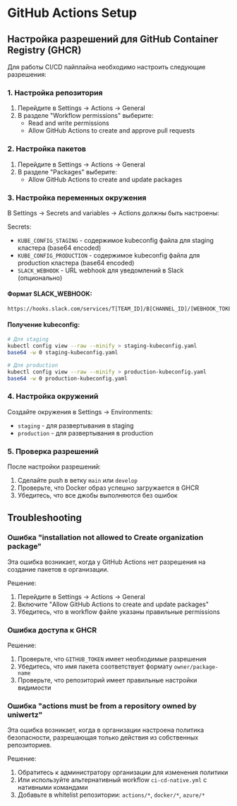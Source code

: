 # GitHub Actions Setup

## Настройка разрешений для GitHub Container Registry (GHCR)

Для работы CI/CD пайплайна необходимо настроить следующие разрешения:

### 1. Настройка репозитория

1. Перейдите в Settings → Actions → General
2. В разделе "Workflow permissions" выберите:
   - Read and write permissions
   - Allow GitHub Actions to create and approve pull requests

### 2. Настройка пакетов

1. Перейдите в Settings → Actions → General
2. В разделе "Packages" выберите:
   - Allow GitHub Actions to create and update packages

### 3. Настройка переменных окружения

В Settings → Secrets and variables → Actions должны быть настроены:

Secrets:
- `KUBE_CONFIG_STAGING` - содержимое kubeconfig файла для staging кластера (base64 encoded)
- `KUBE_CONFIG_PRODUCTION` - содержимое kubeconfig файла для production кластера (base64 encoded)
- `SLACK_WEBHOOK` - URL webhook для уведомлений в Slack (опционально)

#### Формат SLACK_WEBHOOK:
```
https://hooks.slack.com/services/T[TEAM_ID]/B[CHANNEL_ID]/[WEBHOOK_TOKEN]
```

#### Получение kubeconfig:

```bash
# Для staging
kubectl config view --raw --minify > staging-kubeconfig.yaml
base64 -w 0 staging-kubeconfig.yaml

# Для production
kubectl config view --raw --minify > production-kubeconfig.yaml
base64 -w 0 production-kubeconfig.yaml
```

### 4. Настройка окружений

Создайте окружения в Settings → Environments:
- `staging` - для развертывания в staging
- `production` - для развертывания в production

### 5. Проверка разрешений

После настройки разрешений:
1. Сделайте push в ветку `main` или `develop`
2. Проверьте, что Docker образ успешно загружается в GHCR
3. Убедитесь, что все джобы выполняются без ошибок

## Troubleshooting

### Ошибка "installation not allowed to Create organization package"

Эта ошибка возникает, когда у GitHub Actions нет разрешения на создание пакетов в организации.

Решение:
1. Перейдите в Settings → Actions → General
2. Включите "Allow GitHub Actions to create and update packages"
3. Убедитесь, что в workflow файле указаны правильные permissions

### Ошибка доступа к GHCR

Решение:
1. Проверьте, что `GITHUB_TOKEN` имеет необходимые разрешения
2. Убедитесь, что имя пакета соответствует формату `owner/package-name`
3. Проверьте, что репозиторий имеет правильные настройки видимости

### Ошибка "actions must be from a repository owned by uniwertz"

Эта ошибка возникает, когда в организации настроена политика безопасности, разрешающая только действия из собственных репозиториев.

Решение:
1. Обратитесь к администратору организации для изменения политики
2. Или используйте альтернативный workflow `ci-cd-native.yml` с нативными командами
3. Добавьте в whitelist репозитории: `actions/*`, `docker/*`, `azure/*`
